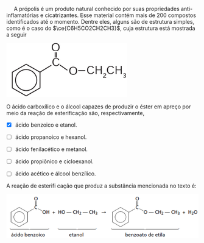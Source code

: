 

     A própolis é um produto natural conhecido por suas propriedades anti-inflamatórias e cicatrizantes. Esse material contém mais de 200 compostos identificados até o momento. Dentre eles, alguns são de estrutura simples, como é o caso do $\ce{C6H5CO2CH2CH3}$, cuja estrutura está mostrada a seguir

![](da667ef7-dc0f-a0ca-517b-a23ed97caf9d.png)

O ácido carboxílico e o álcool capazes de produzir o éster em apreço por meio da reação de esterificação são, respectivamente,



- [x] ácido benzoico e etanol.
- [ ] ácido propanoico e hexanol.
- [ ] ácido fenilacético e metanol.
- [ ] ácido propiônico e cicloexanol.
- [ ] ácido acético e álcool benzílico.


A reação de esterifi cação que produz a substância mencionada no texto é:

![](988462fa-e6aa-4cce-f6a4-717c0b01bc7b.png)

        